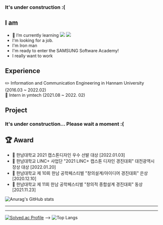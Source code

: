 <!-- ### Hi there 👋 -->
### It's under construction :(

## I am
- 🌱 I’m currently learning <img src="https://img.shields.io/badge/Java-007396?style=flat-square&logo=Java&logoColor=white"/></a> <img src="https://img.shields.io/badge/Spring Boot-6DB33F?style=flat-square&logo=SpringBoot&logoColor=white"/></a>
- I'm looking for a job.
- I'm Iron man
- I'm ready to enter the SAMSUNG Software Academy!
- I really want to work
## Experience 
:pencil2: Information and Communication Engineering in Hannam University (2016.03 ~ 2022.02)   
:construction_worker: Intern in ymtech (2021.08 ~ 2022. 02)

## Project
### It's under construction... Please wait a moment :(
<!--  -->

## 🏆 Award
- 🏅 한남대학교 2021 캡스톤디자인 우수 선발 대상 [2022.01.03]   
- 🏅 한남대학교 LINC+ 사업단 "2021 LINC+ 캡스톤 디자인 경진대회" 대전광역시장상 대상 [2022.01.20]   
- 🥈 한남대학교 제 10회 한남 공학페스티벌 "창의설계/아이디어 경진대회" 은상 [2020.12.10]   
- 🥉 한남대학교 제 11회 한남 공학페스티벌 "창의적 종합설계 경진대회" 동상 [2021.11.23]   

 
  
  
![Anurag's GitHub stats](https://github-readme-stats.vercel.app/api?username=KH54&show_icons=true&theme=tokyonight)
<hr>
<hr>

[![Solved.ac
Profile](http://mazassumnida.wtf/api/v2/generate_badge?boj=kkkh)](https://solved.ac/kkkh) -->
![Top Langs](https://github-readme-stats.vercel.app/api/top-langs/?username=KH54&layout=compact&theme=tokyonight)


<!--
**KH54/KH54** is a ✨ _special_ ✨ repository because its `README.md` (this file) appears on your GitHub profile.

Here are some ideas to get you started:



- 👯 I’m looking to collaborate on ...
- 🤔 I’m looking for help with ...
- 💬 Ask me about ...
- 📫 How to reach me: ...
- 😄 Pronouns: ....
- ⚡ Fun fact: ...

-->
